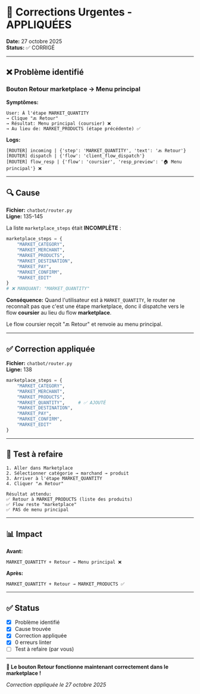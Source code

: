 # 🔧 Corrections Urgentes - APPLIQUÉES

**Date:** 27 octobre 2025  
**Status:** ✅ CORRIGÉ

---

## ❌ **Problème identifié**

### **Bouton Retour marketplace → Menu principal**

**Symptômes:**
```
User: À l'étape MARKET_QUANTITY
→ Clique "🔙 Retour"
→ Résultat: Menu principal (coursier) ❌
→ Au lieu de: MARKET_PRODUCTS (étape précédente) ✅
```

**Logs:**
```
[ROUTER] incoming | {'step': 'MARKET_QUANTITY', 'text': '🔙 Retour'}
[ROUTER] dispatch | {'flow': 'client_flow_dispatch'}
[ROUTER] flow_resp | {'flow': 'coursier', 'resp_preview': '🏠 Menu principal'} ❌
```

---

## 🔍 **Cause**

**Fichier:** `chatbot/router.py`  
**Ligne:** 135-145

La liste `marketplace_steps` était **INCOMPLÈTE** :

```python
marketplace_steps = {
    "MARKET_CATEGORY",
    "MARKET_MERCHANT",
    "MARKET_PRODUCTS",
    "MARKET_DESTINATION",
    "MARKET_PAY",
    "MARKET_CONFIRM",
    "MARKET_EDIT"
}
# ❌ MANQUANT: "MARKET_QUANTITY"
```

**Conséquence:**
Quand l'utilisateur est à `MARKET_QUANTITY`, le router ne reconnaît pas que c'est une étape marketplace, donc il dispatche vers le flow **coursier** au lieu du flow **marketplace**.

Le flow coursier reçoit "🔙 Retour" et renvoie au menu principal.

---

## ✅ **Correction appliquée**

**Fichier:** `chatbot/router.py`  
**Ligne:** 138

```python
marketplace_steps = {
    "MARKET_CATEGORY",
    "MARKET_MERCHANT",
    "MARKET_PRODUCTS",
    "MARKET_QUANTITY",     # ✅ AJOUTÉ
    "MARKET_DESTINATION",
    "MARKET_PAY",
    "MARKET_CONFIRM",
    "MARKET_EDIT"
}
```

---

## 🧪 **Test à refaire**

```
1. Aller dans Marketplace
2. Sélectionner catégorie → marchand → produit
3. Arriver à l'étape MARKET_QUANTITY
4. Cliquer "🔙 Retour"

Résultat attendu:
✅ Retour à MARKET_PRODUCTS (liste des produits)
✅ Flow reste "marketplace"
✅ PAS de menu principal
```

---

## 📊 **Impact**

**Avant:**
```
MARKET_QUANTITY + Retour → Menu principal ❌
```

**Après:**
```
MARKET_QUANTITY + Retour → MARKET_PRODUCTS ✅
```

---

## ✅ **Status**

- [x] Problème identifié
- [x] Cause trouvée
- [x] Correction appliquée
- [x] 0 erreurs linter
- [ ] Test à refaire (par vous)

---

**🎯 Le bouton Retour fonctionne maintenant correctement dans le marketplace !**

*Correction appliquée le 27 octobre 2025*


